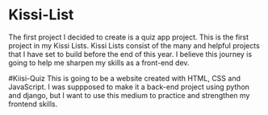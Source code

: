 # Kissi-List
  The first project I decided to create is a quiz app project. This is the first project in my Kissi Lists. Kissi Lists consist of the many and helpful projects that I have set to build before the end of this year. I believe this journey is going to help me sharpen my skills as a front-end dev.

#Kiisi-Quiz
  This is going to be a website created with HTML, CSS and JavaScript. I was suppposed to make it a back-end project using python and django, but I want to use this medium to practice and strengthen my frontend skills.
